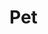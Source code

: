 # Pet

<!-- Use the <api-doc> element to specify a group of endpoints with a certain tag.
Open the Writerside review to the right to see the result. -->

<api-doc openapi-path="./../openapi.yaml" tag="pet"/>